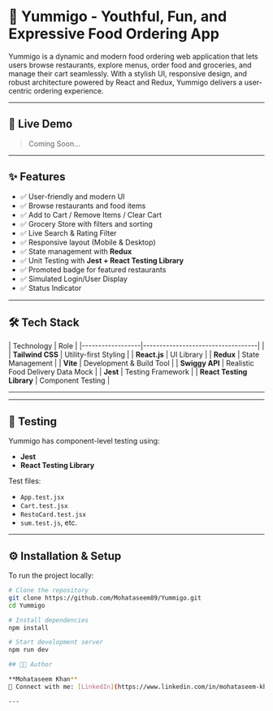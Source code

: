 # 🍔 Yummigo - Youthful, Fun, and Expressive Food Ordering App

Yummigo is a dynamic and modern food ordering web application that lets users browse restaurants, explore menus, order food and groceries, and manage their cart seamlessly. With a stylish UI, responsive design, and robust architecture powered by React and Redux, Yummigo delivers a user-centric ordering experience.

---

## 🚀 Live Demo

> Coming Soon...

---

## ✨ Features

- ✅ User-friendly and modern UI  
- ✅ Browse restaurants and food items  
- ✅ Add to Cart / Remove Items / Clear Cart  
- ✅ Grocery Store with filters and sorting  
- ✅ Live Search & Rating Filter  
- ✅ Responsive layout (Mobile & Desktop)  
- ✅ State management with **Redux**  
- ✅ Unit Testing with **Jest + React Testing Library**  
- ✅ Promoted badge for featured restaurants  
- ✅ Simulated Login/User Display  
- ✅ Status Indicator

---


## 🛠️ Tech Stack

| Technology       | Role                              |
|------------------|-----------------------------------|               |
| **Tailwind CSS** | Utility-first Styling             |
| **React.js**     | UI Library                        |
| **Redux**        | State Management                  |
| **Vite**         | Development & Build Tool          |
| **Swiggy API**   | Realistic Food Delivery Data Mock |
| **Jest**         | Testing Framework                 |
| **React Testing Library** | Component Testing        |

---


---

## 🧪 Testing

Yummigo has component-level testing using:

- **Jest**
- **React Testing Library**

Test files:
- `App.test.jsx`
- `Cart.test.jsx`
- `RestoCard.test.jsx`
- `sum.test.js`, etc.

---

## ⚙️ Installation & Setup

To run the project locally:

```bash
# Clone the repository
git clone https://github.com/Mohataseem89/Yummigo.git
cd Yummigo

# Install dependencies
npm install

# Start development server
npm run dev

## 🧑‍💻 Author

**Mohataseem Khan**
📧 Connect with me: [LinkedIn](https://www.linkedin.com/in/mohataseem-khan/) • [GitHub](https://github.com/Mohataseem89)

---







